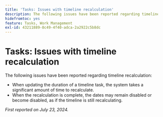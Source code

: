 ```yaml
---
title: 'Tasks: Issues with timeline recalculation'
description: The following issues have been reported regarding timeline recalculation.
hidefromtoc: yes
feature: Tasks, Work Management
exl-id: 43211889-8c49-4f40-adca-2a2922c5b8dc
---
```

# Tasks: Issues with timeline recalculation

The following issues have been reported regarding timeline recalculation:

* When updating the duration of a timeline task, the system takes a significant amount of time to recalculate. 
* When the recalculation is complete, the dates may remain disabled or become disabled, as if the timeline is still recalculating.

_First reported on July 23, 2024._
